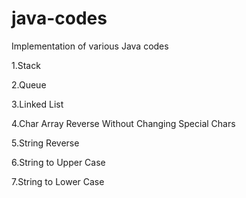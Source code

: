 # java-codes
Implementation of various Java codes

1.Stack

2.Queue

3.Linked List

4.Char Array Reverse Without Changing Special Chars

5.String Reverse

6.String to Upper Case

7.String to Lower Case
